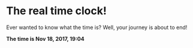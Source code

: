 # The real time clock!

Ever wanted to know what the time is? Well, your journey is about to end!

**The time is Nov 18, 2017, 19:04**